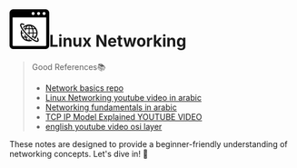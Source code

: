 <img src="../../images/logo.svg" align="left" width="70" />

# Linux Networking 

> Good References📚
> - [Network basics repo](https://github.com/Reemaa828/NetworkLinuxBasics)
> - [Linux Networking youtube video in arabic](https://www.youtube.com/watch?v=IZ5Pz2t-pTI&list=PLWXRxAK4bUzc9gq-W2xWDe9zEaDcowLfs&index=20)
> - [Networking fundamentals in arabic](https://www.youtube.com/watch?v=q6tUCEUqxTQ&list=PL8s4OGp0649_e_Wbz5MlBgW5rBW-9hD0c)
> - [TCP IP Model Explained YOUTUBE VIDEO](https://www.youtube.com/watch?v=2QGgEk20RXM)
> - [english youtube video osi layer](https://www.youtube.com/watch?v=vv4y_uOneC0&t=609s)


These notes are designed to provide a beginner-friendly understanding of networking concepts. Let's dive in! 🚀

